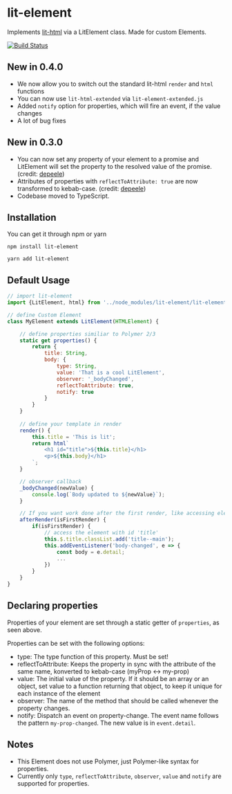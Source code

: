 # lit-element
Implements [lit-html](https://github.com/PolymerLabs/lit-html) via a LitElement class. Made for custom Elements.

[![Build Status](https://travis-ci.org/DiiLord/lit-element.svg?branch=master)](https://travis-ci.org/DiiLord/lit-element)

## New in 0.4.0
- We now allow you to switch out the standard lit-html `render` and `html` functions
- You can now use `lit-html-extended` via `lit-element-extended.js`
- Added `notify` option for properties, which will fire an event, if the value changes
- A lot of bug fixes

## New in 0.3.0
- You can now set any property of your element to a promise and LitElement will set the property to the resolved value of the promise. (credit: [depeele](https://github.com/depeele))
- Attributes of properties with `reflectToAttribute: true` are now transformed to kebab-case. (credit: [depeele](https://github.com/depeele))
- Codebase moved to TypeScript.

## Installation

You can get it through npm or yarn

```
npm install lit-element
```
```
yarn add lit-element
```

## Default Usage

```javascript
// import lit-element
import {LitElement, html} from '../node_modules/lit-element/lit-element.js'

// define Custom Element
class MyElement extends LitElement(HTMLElement) {

    // define properties similiar to Polymer 2/3
    static get properties() {
        return {
            title: String,
            body: {
                type: String,
                value: 'That is a cool LitElement',
                observer: '_bodyChanged',
                reflectToAttribute: true,
                notify: true
            }
        }
    }
    
    // define your template in render
    render() {
        this.title = 'This is lit';
        return html`
            <h1 id="title">${this.title}</h1>
            <p>${this.body}</h1>
        `;
    }

    // observer callback
    _bodyChanged(newValue) {
        console.log(`Body updated to ${newValue}`);
    }

    // If you want work done after the first render, like accessing elements with ids, do it here
    afterRender(isFirstRender) {
        if(isFirstRender) {
            // access the element with id 'title'
            this.$.title.classList.add('title--main');
            this.addEventListener('body-changed', e => {
                const body = e.detail;
                ...
            })
        }
    }
}
```

## Declaring properties
Properties of your element are set through a static getter of `properties`, as seen above.

Properties can be set with the following options:
- type: The type function of this property. Must be set!
- reflectToAttribute: Keeps the property in sync with the attribute of the same name, konverted to kebab-case (myProp <-> my-prop)
- value: The initial value of the property. If it should be an array or an object, set value to a function returning that object, to keep it unique for each instance of the element
- observer: The name of the method that should be called whenever the property changes.
- notify: Dispatch an event on property-change. The event name follows the pattern `my-prop-changed`. The new value is in `event.detail`.


## Notes

 - This Element does not use Polymer, just Polymer-like syntax for properties.
 - Currently only `type`, `reflectToAttribute`, `observer`, `value` and `notify` are supported for properties.